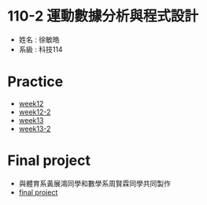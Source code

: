 # 110-2 運動數據分析與程式設計
+ 姓名 : 徐敏皓
+ 系級 : 科技114
# Practice
+ [week12](https://github.com/minhao920201/Sports-data-analysis-and-Programming/blob/main/practice/week12.py)
+ [week12-2](https://github.com/minhao920201/Sports-data-analysis-and-Programming/blob/main/practice/week12-2.py)
+ [week13](https://github.com/minhao920201/Sports-data-analysis-and-Programming/blob/main/practice/week13.py)
+ [week13-2](https://github.com/minhao920201/Sports-data-analysis-and-Programming/blob/main/practice/week13-2.py)
# Final project
+ 與體育系黃展鴻同學和數學系周賢霖同學共同製作
+ [final project](https://github.com/minhao920201/Sports-data-analysis-and-Programming/blob/main/%E9%81%8B%E5%8B%95%E6%95%B8%E6%93%9A%E5%88%86%E6%9E%90-%E6%9C%9F%E6%9C%AB%E5%B0%88%E9%A1%8C/final_project.py)
